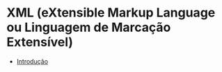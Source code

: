 # XML (eXtensible Markup Language ou Linguagem de Marcação Extensível)

- [Introdução](estudos/introducao.md)

